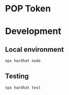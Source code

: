 # POP Token

# Development

## Local environment

```sh
npx hardhat node
```

## Testing

```sh
npx hardhat test
```

